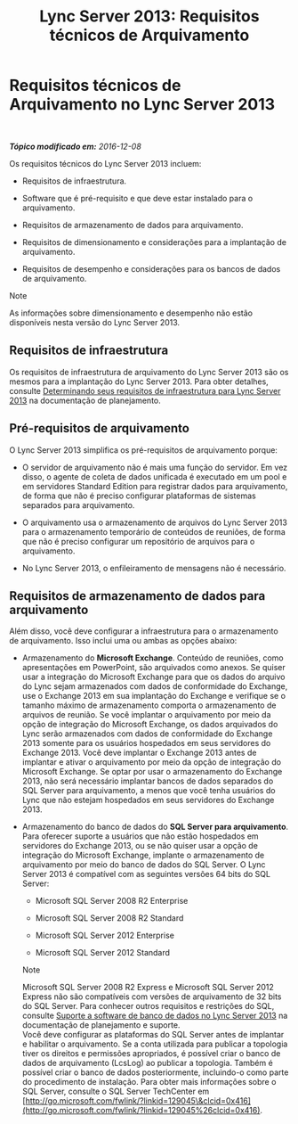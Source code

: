 ﻿---
title: 'Lync Server 2013: Requisitos técnicos de Arquivamento'
TOCTitle: Requisitos técnicos de Arquivamento
ms:assetid: 896d60e2-be4b-462d-8357-4cd307ab7304
ms:mtpsurl: https://technet.microsoft.com/pt-br/library/JJ205059(v=OCS.15)
ms:contentKeyID: 49307390
ms.date: 12/10/2016
mtps_version: v=OCS.15
ms.translationtype: HT
---

# Requisitos técnicos de Arquivamento no Lync Server 2013

 

_**Tópico modificado em:** 2016-12-08_

Os requisitos técnicos do Lync Server 2013 incluem:

  - Requisitos de infraestrutura.

  - Software que é pré-requisito e que deve estar instalado para o arquivamento.

  - Requisitos de armazenamento de dados para arquivamento.

  - Requisitos de dimensionamento e considerações para a implantação de arquivamento.

  - Requisitos de desempenho e considerações para os bancos de dados de arquivamento.

> [!note]  
> As informações sobre dimensionamento e desempenho não estão disponíveis nesta versão do Lync Server 2013.

## Requisitos de infraestrutura

Os requisitos de infraestrutura de arquivamento do Lync Server 2013 são os mesmos para a implantação do Lync Server 2013. Para obter detalhes, consulte [Determinando seus requisitos de infraestrutura para Lync Server 2013](lync-server-2013-determining-your-infrastructure-requirements.md) na documentação de planejamento.

## Pré-requisitos de arquivamento

O Lync Server 2013 simplifica os pré-requisitos de arquivamento porque:

  - O servidor de arquivamento não é mais uma função do servidor. Em vez disso, o agente de coleta de dados unificada é executado em um pool e em servidores Standard Edition para registrar dados para arquivamento, de forma que não é preciso configurar plataformas de sistemas separados para arquivamento.

  - O arquivamento usa o armazenamento de arquivos do Lync Server 2013 para o armazenamento temporário de conteúdos de reuniões, de forma que não é preciso configurar um repositório de arquivos para o arquivamento.

  - No Lync Server 2013, o enfileiramento de mensagens não é necessário.

## Requisitos de armazenamento de dados para arquivamento

Além disso, você deve configurar a infraestrutura para o armazenamento de arquivamento. Isso inclui uma ou ambas as opções abaixo:

  - Armazenamento do **Microsoft Exchange**. Conteúdo de reuniões, como apresentações em PowerPoint, são arquivados como anexos. Se quiser usar a integração do Microsoft Exchange para que os dados do arquivo do Lync sejam armazenados com dados de conformidade do Exchange, use o Exchange 2013 em sua implantação do Exchange e verifique se o tamanho máximo de armazenamento comporta o armazenamento de arquivos de reunião. Se você implantar o arquivamento por meio da opção de integração do Microsoft Exchange, os dados arquivados do Lync serão armazenados com dados de conformidade do Exchange 2013 somente para os usuários hospedados em seus servidores do Exchange 2013. Você deve implantar o Exchange 2013 antes de implantar e ativar o arquivamento por meio da opção de integração do Microsoft Exchange. Se optar por usar o armazenamento do Exchange 2013, não será necessário implantar bancos de dados separados do SQL Server para arquivamento, a menos que você tenha usuários do Lync que não estejam hospedados em seus servidores do Exchange 2013.

  - Armazenamento do banco de dados do **SQL Server para arquivamento**. Para oferecer suporte a usuários que não estão hospedados em servidores do Exchange 2013, ou se não quiser usar a opção de integração do Microsoft Exchange, implante o armazenamento de arquivamento por meio do banco de dados do SQL Server. O Lync Server 2013 é compatível com as seguintes versões 64 bits do SQL Server:
    
      - Microsoft SQL Server 2008 R2 Enterprise
    
      - Microsoft SQL Server 2008 R2 Standard
    
      - Microsoft SQL Server 2012 Enterprise
    
      - Microsoft SQL Server 2012 Standard
    
    > [!note]  
    > Microsoft SQL Server 2008 R2 Express e Microsoft SQL Server 2012 Express não são compatíveis com versões de arquivamento de 32 bits do SQL Server. Para conhecer outros requisitos e restrições do SQL, consulte <a href="lync-server-2013-database-software-support.md">Suporte a software de banco de dados no Lync Server 2013</a> na documentação de planejamento e suporte.    
    Você deve configurar as plataformas do SQL Server antes de implantar e habilitar o arquivamento. Se a conta utilizada para publicar a topologia tiver os direitos e permissões apropriados, é possível criar o banco de dados de arquivamento (LcsLog) ao publicar a topologia. Também é possível criar o banco de dados posteriormente, incluindo-o como parte do procedimento de instalação. Para obter mais informações sobre o SQL Server, consulte o SQL Server TechCenter em [http://go.microsoft.com/fwlink/?linkid=129045\&clcid=0x416](http://go.microsoft.com/fwlink/?linkid=129045%26clcid=0x416).

